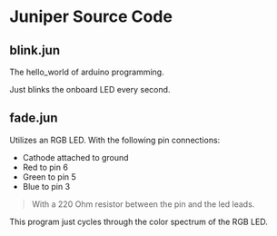 # Juniper Source Code

## blink.jun

The hello_world of arduino programming. 

Just blinks the onboard LED every second.

## fade.jun

Utilizes an RGB LED. With the following pin connections:

* Cathode attached to ground
* Red to pin 6
* Green to pin 5
* Blue to pin 3

> With a 220 Ohm resistor between the pin and the led leads.

This program just cycles through the color spectrum of the RGB LED.

